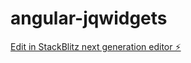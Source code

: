 # angular-jqwidgets

[Edit in StackBlitz next generation editor ⚡️](https://stackblitz.com/~/github.com/ssrinath-sri/angular-jqwidgets)